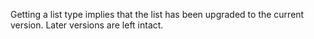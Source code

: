 Getting a list type implies that the list has been upgraded to the current version.  Later versions are left intact.